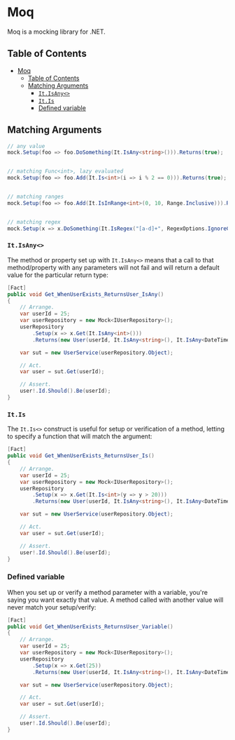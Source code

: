 # Moq

Moq is a mocking library for .NET.

## Table of Contents

- [Moq](#moq)
  - [Table of Contents](#table-of-contents)
  - [Matching Arguments](#matching-arguments)
    - [`It.IsAny<>`](#itisany)
    - [`It.Is`](#itis)
    - [Defined variable](#defined-variable)

## Matching Arguments

```csharp
// any value
mock.Setup(foo => foo.DoSomething(It.IsAny<string>())).Returns(true);


// matching Func<int>, lazy evaluated
mock.Setup(foo => foo.Add(It.Is<int>(i => i % 2 == 0))).Returns(true); 


// matching ranges
mock.Setup(foo => foo.Add(It.IsInRange<int>(0, 10, Range.Inclusive))).Returns(true); 


// matching regex
mock.Setup(x => x.DoSomething(It.IsRegex("[a-d]+", RegexOptions.IgnoreCase))).Returns("foo");
```

### `It.IsAny<>`

The method or property set up with `It.IsAny<>` means that a call to that method/property with any parameters will not fail and will return a default value for the particular return type:

```csharp
[Fact]
public void Get_WhenUserExists_ReturnsUser_IsAny()
{
    // Arrange.
    var userId = 25;
    var userRepository = new Mock<IUserRepository>();
    userRepository
        .Setup(x => x.Get(It.IsAny<int>()))
        .Returns(new User(userId, It.IsAny<string>(), It.IsAny<DateTime>()));

    var sut = new UserService(userRepository.Object);

    // Act.
    var user = sut.Get(userId);

    // Assert.
    user!.Id.Should().Be(userId);
}
```

### `It.Is`

The `It.Is<>` construct is useful for setup or verification of a method, letting to specify a function that will match the argument:

```csharp
[Fact]
public void Get_WhenUserExists_ReturnsUser_Is()
{
    // Arrange.
    var userId = 25;
    var userRepository = new Mock<IUserRepository>();
    userRepository
        .Setup(x => x.Get(It.Is<int>(y => y > 20)))
        .Returns(new User(userId, It.IsAny<string>(), It.IsAny<DateTime>()));

    var sut = new UserService(userRepository.Object);

    // Act.
    var user = sut.Get(userId);

    // Assert.
    user!.Id.Should().Be(userId);
}
```

### Defined variable

When you set up or verify a method parameter with a variable, you're saying you want exactly that value. A method called with another value will never match your setup/verify:

```csharp
[Fact]
public void Get_WhenUserExists_ReturnsUser_Variable()
{
    // Arrange.
    var userId = 25;
    var userRepository = new Mock<IUserRepository>();
    userRepository
        .Setup(x => x.Get(25))
        .Returns(new User(userId, It.IsAny<string>(), It.IsAny<DateTime>()));

    var sut = new UserService(userRepository.Object);

    // Act.
    var user = sut.Get(userId);

    // Assert.
    user!.Id.Should().Be(userId);
}
```

